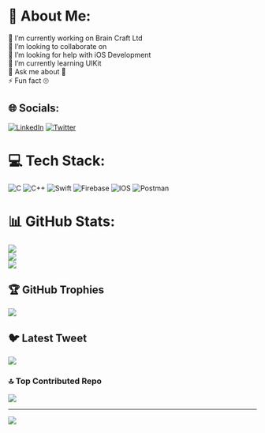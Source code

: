 # 💫 About Me:
🔭 I’m currently working on Brain Craft Ltd<br>👯 I’m looking to collaborate on <br>🤝 I’m looking for help with iOS Development <br>🌱 I’m currently learning UIKit<br>💬 Ask me about 🤫<br>⚡ Fun fact 🙄


## 🌐 Socials:
[![LinkedIn](https://img.shields.io/badge/LinkedIn-%230077B5.svg?logo=linkedin&logoColor=white)](https://linkedin.com/in/https://www.linkedin.com/in/na-khandaker/) [![Twitter](https://img.shields.io/badge/Twitter-%231DA1F2.svg?logo=Twitter&logoColor=white)](https://twitter.com/https://twitter.com/khandakerTR) 

# 💻 Tech Stack:
![C](https://img.shields.io/badge/c-%2300599C.svg?style=flat&logo=c&logoColor=white) ![C++](https://img.shields.io/badge/c++-%2300599C.svg?style=flat&logo=c%2B%2B&logoColor=white) ![Swift](https://img.shields.io/badge/swift-F54A2A?style=flat&logo=swift&logoColor=white) ![Firebase](https://img.shields.io/badge/firebase-%23039BE5.svg?style=flat&logo=firebase) ![IOS](https://img.shields.io/badge/IOS-%2320232a.svg?style=flat&logo=apple&logoColor=white) ![Postman](https://img.shields.io/badge/Postman-FF6C37?style=flat&logo=postman&logoColor=white)
# 📊 GitHub Stats:
![](https://github-readme-stats.vercel.app/api?username=khandakerTr&theme=dark&hide_border=true&include_all_commits=true&count_private=true)<br/>
![](https://github-readme-streak-stats.herokuapp.com/?user=khandakerTr&theme=dark&hide_border=true)<br/>
![](https://github-readme-stats.vercel.app/api/top-langs/?username=khandakerTr&theme=dark&hide_border=true&include_all_commits=true&count_private=true&layout=compact)

## 🏆 GitHub Trophies
![](https://github-profile-trophy.vercel.app/?username=khandakerTr&theme=radical&no-frame=true&no-bg=true&margin-w=4)

## 🐦 Latest Tweet
[![](https://gtce.itsvg.in/api?username=https://twitter.com/khandakerTR)](https://github.com/VishwaGauravIn/github-twitter-card-embed)

### 🔝 Top Contributed Repo
![](https://github-contributor-stats.vercel.app/api?username=khandakerTr&limit=5&theme=tokyonight&combine_all_yearly_contributions=true)

---
[![](https://visitcount.itsvg.in/api?id=khandakerTr&icon=0&color=0)](https://visitcount.itsvg.in)
